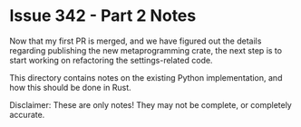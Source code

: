 # Issue 342 - Part 2 Notes

Now that my first PR is merged, and we have figured out the details regarding
publishing the new metaprogramming crate, the next step is to start working on
refactoring the settings-related code.

This directory contains notes on the existing Python implementation, and how
this should be done in Rust.

Disclaimer: These are only notes! They may not be complete, or completely
accurate.

